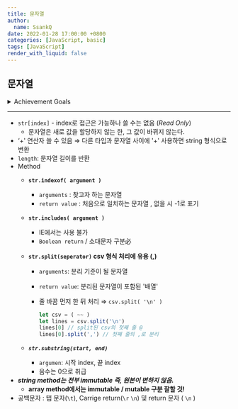 ```yaml
---
title: 문자열
author:
  name: SsankQ
date: 2022-01-28 17:00:00 +0800
categories: [JavaScript, basic]
tags: [JavaScript]
render_with_liquid: false
---
```


## 문자열

<details>
<summary>Achievement Goals</summary>
<div markdown="1">       
- [ ]  문자열의 length라는 속성을 활용해 길이를 확인할 수 있다
- [ ]  문자열의 글자 하나하나에 접근할 수 있다
- [ ]  문자열을 합칠 수 있다
- [ ]  문자열을 원하는 만큼만 선택할 수 있다
- [ ]  영문을 모두 대, 소문자로 바꿀 수 있다
- [ ]  문자열 중 원하는 문자의 index를 찾을 수 있다
- [ ]  문자열 중 원하는 문자가 포함되어 있는지 알 수 있다
- [ ]  띄어쓰기( " " ) 로 문자열을 구분하여 배열을 바꿀 수 있다
- [ ]  위의 배열의 요소 사이에 띄어쓰기 ( " " )를 넣어 다시 문자열로 바꿀 수 있다   
`str.split( " " ).join( " " )`
</div>
</details>

---

- `str[index]` - index로 접근은 가능하나 쓸 수는 없음 (*Read Only*)
    - 문자열은 새로 값을 할당하지 않는 한, 그 값이 바뀌지 않는다.
- ‘+' 연산자 쓸 수 있음 ⇒ 다른 타입과 문자열 사이에 '+' 사용하면 string 형식으로 변환
- `length`: 문자열 길이를 반환
- Method
    - **`str.indexof( argument )`**
        - `arguments` : 찾고자 하는 문자열
        - `return value` : 처음으로 일치하는 문자열 , 없을 시 -1로 표기
    - **`str.includes( argument )`**
        - IE에서는 사용 불가
        - `Boolean return` / 소대문자 구분必
    - **`str.split(seperator)` csv 형식 처리에 유용 (,)**
        - `arguments`: 분리 기준이 될 문자열
        - `return value`: 분리된 문자열이 포함된 '배열'
        - 줄 바꿈 먼저 한 뒤 처리 ⇒ `csv.split( '\n' )`
            
            ```jsx
            let csv = ( ~~ )
            let lines = csv.split('\n')
            lines[0] // split된 csv의 첫째 줄 @
            lines[0].split(',') // 첫째 줄의 ,로 분리
            ```
            
    - ***`str.substring(start, end)`***
        - `argumen`: 시작 index, 끝 index
        - 음수는 0으로 취급
- ***string method는 전부 immutable 즉, 원본이 변하지 않음.***
    - **array method에서는 immutable / mutable 구분 잘할 것!**
- 공백문자 : 탭 문자(`\t`), Carrige return(`\r` `\n`) 및 return 문자 ( `\n` )